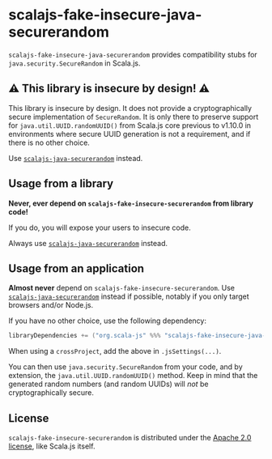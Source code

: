 # scalajs-fake-insecure-java-securerandom

`scalajs-fake-insecure-java-securerandom` provides compatibility stubs for `java.security.SecureRandom` in Scala.js.

## ⚠️ This library is insecure by design! ⚠️

This library is insecure by design.
It does not provide a cryptographically secure implementation of `SecureRandom`.
It is only there to preserve support for `java.util.UUID.randomUUID()` from Scala.js core previous to v1.10.0 in environments where secure UUID generation is not a requirement, and if there is no other choice.

Use [`scalajs-java-securerandom`](https://github.com/scala-js/scala-js-java-securerandom) instead.

## Usage from a library

**Never, ever depend on `scalajs-fake-insecure-securerandom` from library code!**

If you do, you will expose your users to insecure code.

Always use [`scalajs-java-securerandom`](https://github.com/scala-js/scala-js-java-securerandom) instead.

## Usage from an application

**Almost never** depend on `scalajs-fake-insecure-securerandom`.
Use [`scalajs-java-securerandom`](https://github.com/scala-js/scala-js-java-securerandom) instead if possible, notably if you only target browsers and/or Node.js.

If you have no other choice, use the following dependency:

```scala
libraryDependencies += ("org.scala-js" %%% "scalajs-fake-insecure-java-securerandom" % "1.0.0").cross(CrossVersion.for3Use2_13)
```

When using a `crossProject`, add the above in `.jsSettings(...)`.

You can then use `java.security.SecureRandom` from your code, and by extension, the `java.util.UUID.randomUUID()` method.
Keep in mind that the generated random numbers (and random UUIDs) will *not* be cryptographically secure.

## License

`scalajs-fake-insecure-securerandom` is distributed under the [Apache 2.0 license](./LICENSE.txt), like Scala.js itself.
